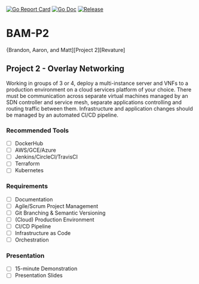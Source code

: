 [![Go Report Card](https://goreportcard.com/badge/github.com/golang-standards/project-layout?style=flat-square)](https://goreportcard.com/report/github.com/200106-uta-go/BAM-P2)
[![Go Doc](https://img.shields.io/badge/godoc-reference-blue.svg?style=flat-square)](http://godoc.org/github.com/200106-uta-go/BAM-P2)
[![Release](https://img.shields.io/github/release/golang-standards/project-layout.svg?style=flat-square)](https://github.com/200106-uta-go/BAM-P2/releases/latest)

# BAM-P2
{Brandon, Aaron, and Matt][Project 2][Revature]

## Project 2 - Overlay Networking

Working in groups of 3 or 4, deploy a multi-instance server and VNFs to a production environment on a cloud services platform of your choice. There must be communication across separate virtual machines managed by an SDN controller and service mesh, separate applications controlling and routing traffic between them. Infrastructure and application changes should be managed by an automated CI/CD pipeline.

### Recommended Tools

- [ ] DockerHub
- [ ] AWS/GCE/Azure
- [ ] Jenkins/CircleCI/TravisCI
- [ ] Terraform
- [ ] Kubernetes

### Requirements

- [ ] Documentation
- [ ] Agile/Scrum Project Management
- [ ] Git Branching & Semantic Versioning
- [ ] (Cloud) Production Environment
- [ ] CI/CD Pipeline
- [ ] Infrastructure as Code
- [ ] Orchestration

### Presentation

- [ ] 15-minute Demonstration
- [ ] Presentation Slides
